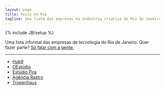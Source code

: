 ```yaml
---
layout: page
title: Feito no Rio
tagline: Uma lista das empresas da indústria criativa do Rio de Janeiro
---
```

{% include JB/setup %}

Uma lista informal das empresas de tecnologia do Rio de Janeiro. Quer fazer parte? [Só falar com a gente.](mailto:daniel@hub9.co)

---

  - [Hub9](https://www.facebook.com/hub9.co)
  - [OEstúdio](http://oestudio.com.br/)
  - [Estúdio Pira](http://estudiopira.com/)
  - [Agência Rastro](http://agenciarastro.com.br/)
  - [Tropenhaus](http://tropenhaus.com.br/)

